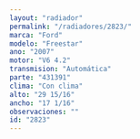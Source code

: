 ```yaml
---
layout: "radiador"
permalink: "/radiadores/2823/"
marca: "Ford"
modelo: "Freestar"
ano: "2007"
motor: "V6 4.2"
transmision: "Automática"
parte: "431391"
clima: "Con clima"
alto: "29 15/16"
ancho: "17 1/16"
observaciones: ""
id: "2823"
---
```


